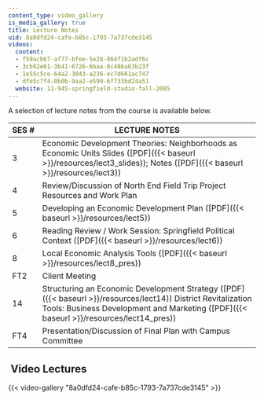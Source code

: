 ```yaml
---
content_type: video_gallery
is_media_gallery: true
title: Lecture Notes
uid: 8a0dfd24-cafe-b85c-1793-7a737cde3145
videos:
  content:
  - f59acb67-af77-bfee-5e28-864f1b2adf6c
  - 3cb92e61-3b41-6726-6baa-8c486a63b23f
  - 1e55c5ce-64a2-3043-a236-ec7d661ac747
  - dfe5c7f4-0b0b-9aa2-e590-6f733bd24a51
  website: 11-945-springfield-studio-fall-2005
---
```


A selection of lecture notes from the course is available below.

| SES # | LECTURE NOTES |
| --- | --- |
| 3 | Economic Development Theories: Neighborhoods as Economic Units Slides ([PDF]({{< baseurl >}}/resources/lect3_slides)); Notes ([PDF]({{< baseurl >}}/resources/lect3)) |
| 4 | Review/Discussion of North End Field Trip Project Resources and Work Plan |
| 5 | Developing an Economic Development Plan ([PDF]({{< baseurl >}}/resources/lect5)) |
| 6 | Reading Review / Work Session: Springfield Political Context ([PDF]({{< baseurl >}}/resources/lect6)) |
| 8 | Local Economic Analysis Tools ([PDF]({{< baseurl >}}/resources/lect8_pres)) |
| FT2 | Client Meeting |
| 14 | Structuring an Economic Development Strategy ([PDF]({{< baseurl >}}/resources/lect14)) District Revitalization Tools: Business Development and Marketing ([PDF]({{< baseurl >}}/resources/lect14_pres)) |
| FT4 | Presentation/Discussion of Final Plan with Campus Committee 

 Video Lectures
---------------

{{< video-gallery "8a0dfd24-cafe-b85c-1793-7a737cde3145" >}}

